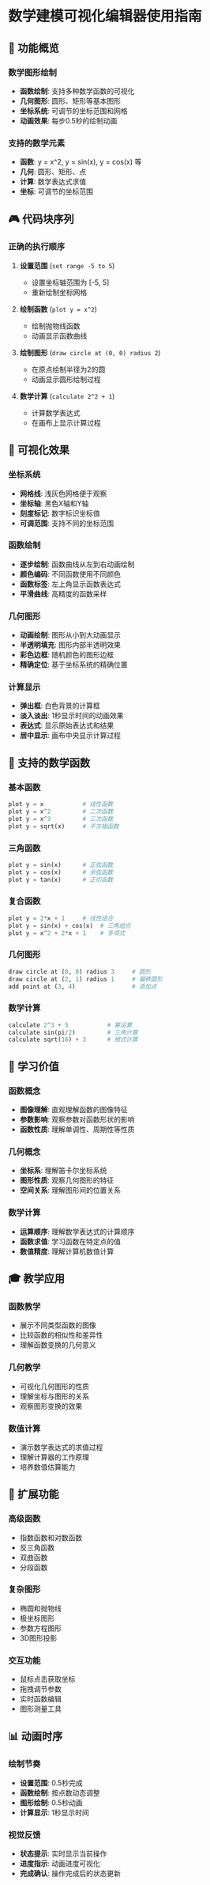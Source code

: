# 数学建模可视化编辑器使用指南

## 🎯 功能概览

### 数学图形绘制
- **函数绘制**: 支持多种数学函数的可视化
- **几何图形**: 圆形、矩形等基本图形
- **坐标系统**: 可调节的坐标范围和网格
- **动画效果**: 每步0.5秒的绘制动画

### 支持的数学元素
- **函数**: y = x^2, y = sin(x), y = cos(x) 等
- **几何**: 圆形、矩形、点
- **计算**: 数学表达式求值
- **坐标**: 可调节的坐标范围

## 🎮 代码块序列

### 正确的执行顺序
1. **设置范围** (`set range -5 to 5`)
   - 设置坐标轴范围为 [-5, 5]
   - 重新绘制坐标网格

2. **绘制函数** (`plot y = x^2`)
   - 绘制抛物线函数
   - 动画显示函数曲线

3. **绘制图形** (`draw circle at (0, 0) radius 2`)
   - 在原点绘制半径为2的圆
   - 动画显示圆形绘制过程

4. **数学计算** (`calculate 2^2 + 1`)
   - 计算数学表达式
   - 在画布上显示计算过程

## 🎨 可视化效果

### 坐标系统
- **网格线**: 浅灰色网格便于观察
- **坐标轴**: 黑色X轴和Y轴
- **刻度标记**: 数字标识坐标值
- **可调范围**: 支持不同的坐标范围

### 函数绘制
- **逐步绘制**: 函数曲线从左到右动画绘制
- **颜色编码**: 不同函数使用不同颜色
- **函数标签**: 左上角显示函数表达式
- **平滑曲线**: 高精度的函数采样

### 几何图形
- **动画绘制**: 图形从小到大动画显示
- **半透明填充**: 图形内部半透明效果
- **彩色边框**: 随机颜色的图形边框
- **精确定位**: 基于坐标系统的精确位置

### 计算显示
- **弹出框**: 白色背景的计算框
- **淡入淡出**: 1秒显示时间的动画效果
- **表达式**: 显示原始表达式和结果
- **居中显示**: 画布中央显示计算过程

## 🔧 支持的数学函数

### 基本函数
```python
plot y = x           # 线性函数
plot y = x^2         # 二次函数
plot y = x^3         # 三次函数
plot y = sqrt(x)     # 平方根函数
```

### 三角函数
```python
plot y = sin(x)      # 正弦函数
plot y = cos(x)      # 余弦函数
plot y = tan(x)      # 正切函数
```

### 复合函数
```python
plot y = 2*x + 1     # 线性组合
plot y = sin(x) + cos(x)  # 三角组合
plot y = x^2 + 2*x + 1    # 多项式
```

### 几何图形
```python
draw circle at (0, 0) radius 3     # 圆形
draw circle at (2, 1) radius 1     # 偏移圆形
add point at (3, 4)                # 添加点
```

### 数学计算
```python
calculate 2^3 + 5           # 幂运算
calculate sin(pi/2)         # 三角计算
calculate sqrt(16) + 3      # 根式计算
```

## 🧠 学习价值

### 函数概念
- **图像理解**: 直观理解函数的图像特征
- **参数影响**: 观察参数对函数形状的影响
- **函数性质**: 理解单调性、周期性等性质

### 几何概念
- **坐标系**: 理解笛卡尔坐标系统
- **图形性质**: 观察几何图形的特征
- **空间关系**: 理解图形间的位置关系

### 数学计算
- **运算顺序**: 理解数学表达式的计算顺序
- **函数求值**: 学习函数在特定点的值
- **数值精度**: 理解计算机数值计算

## 🎓 教学应用

### 函数教学
- 展示不同类型函数的图像
- 比较函数的相似性和差异性
- 理解函数变换的几何意义

### 几何教学
- 可视化几何图形的性质
- 理解坐标与图形的关系
- 观察图形变换的效果

### 数值计算
- 演示数学表达式的求值过程
- 理解计算器的工作原理
- 培养数值估算能力

## 🚀 扩展功能

### 高级函数
- 指数函数和对数函数
- 反三角函数
- 双曲函数
- 分段函数

### 复杂图形
- 椭圆和抛物线
- 极坐标图形
- 参数方程图形
- 3D图形投影

### 交互功能
- 鼠标点击获取坐标
- 拖拽调节参数
- 实时函数编辑
- 图形测量工具

## 📊 动画时序

### 绘制节奏
- **设置范围**: 0.5秒完成
- **函数绘制**: 按点数动态调整
- **图形绘制**: 0.5秒动画
- **计算显示**: 1秒显示时间

### 视觉反馈
- **状态提示**: 实时显示当前操作
- **进度指示**: 动画进度可视化
- **完成确认**: 操作完成后的状态更新
